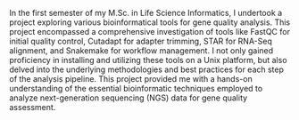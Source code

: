 In the first semester of my M.Sc. in Life Science Informatics, I undertook a project exploring various bioinformatical tools for gene quality analysis. 
This project encompassed a comprehensive investigation of tools like FastQC for initial quality control, Cutadapt for adapter trimming, STAR for RNA-Seq alignment, and Snakemake for workflow management. 
I not only gained proficiency in installing and utilizing these tools on a Unix platform, but also delved into the underlying methodologies and best practices for each step of the analysis pipeline. 
This project provided me with a hands-on understanding of the essential bioinformatic techniques employed to analyze next-generation sequencing (NGS) data for gene quality assessment.
